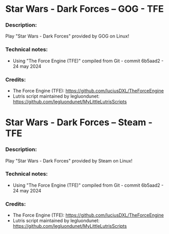 
# Star Wars - Dark Forces – GOG - TFE
### Description:
Play "Star Wars - Dark Forces" provided by GOG on Linux!
### Technical notes:
- Using "The Force Engine (TFE)" compiled from Git - commit 6b5aad2 - 24 may 2024
### Credits:
- The Force Engine (TFE): https://github.com/luciusDXL/TheForceEngine
- Lutris script maintained by legluondunet: https://github.com/legluondunet/MyLittleLutrisScripts


# Star Wars - Dark Forces – Steam - TFE
### Description:
Play "Star Wars - Dark Forces" provided by Steam on Linux!
### Technical notes:
- Using "The Force Engine (TFE)" compiled from Git - commit 6b5aad2 - 24 may 2024
### Credits:
- The Force Engine (TFE): https://github.com/luciusDXL/TheForceEngine
- Lutris script maintained by legluondunet: https://github.com/legluondunet/MyLittleLutrisScripts
